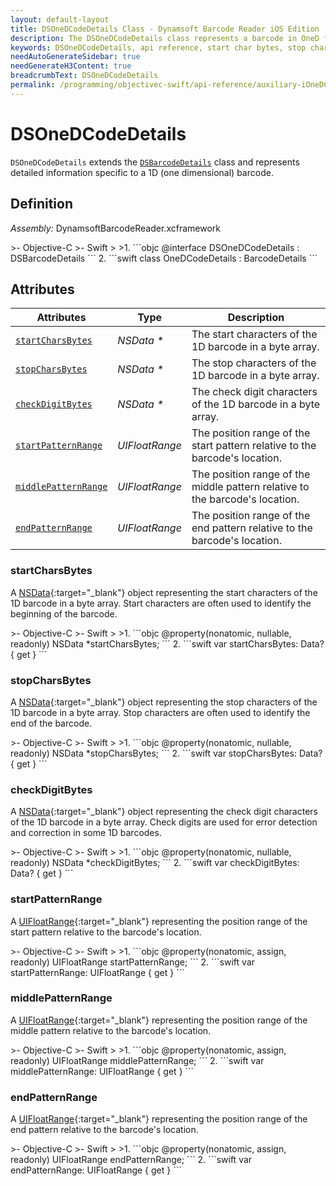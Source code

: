 ```yaml
---
layout: default-layout
title: DSOneDCodeDetails Class - Dynamsoft Barcode Reader iOS Edition
description: The DSOneDCodeDetails class represents a barcode in OneD format. It inherits from the DSBarcodeDetails class and contains information about the start & stop char bytes, check digit bytes, and pattern ranges of the barcode.
keywords: DSOneDCodeDetails, api reference, start char bytes, stop char bytes, pattern range, check digit
needAutoGenerateSidebar: true
needGenerateH3Content: true
breadcrumbText: DSOneDCodeDetails
permalink: /programming/objectivec-swift/api-reference/auxiliary-iOneDCodeDetails.html
---
```


# DSOneDCodeDetails

`DSOneDCodeDetails` extends the [`DSBarcodeDetails`](barcode-details.md) class and represents detailed information specific to a 1D (one dimensional) barcode.

## Definition

*Assembly:* DynamsoftBarcodeReader.xcframework

<div class="sample-code-prefix"></div>
>- Objective-C
>- Swift
>
>1. 
```objc
@interface DSOneDCodeDetails : DSBarcodeDetails
```
2. 
```swift
class OneDCodeDetails : BarcodeDetails
```

## Attributes

| Attributes | Type | Description |
| ---------- | ---- | ----------- |
| [`startCharsBytes`](#startcharsbytes) | *NSData \** | The start characters of the 1D barcode in a byte array. |
| [`stopCharsBytes`](#stopcharsbytes) | *NSData \** | The stop characters of the 1D barcode in a byte array. |
| [`checkDigitBytes`](#checkdigitbytes) | *NSData \** | The check digit characters of the 1D barcode in a byte array. |
| [`startPatternRange`](#startpatternrange) | *UIFloatRange* | The position range of the start pattern relative to the barcode's location. |
| [`middlePatternRange`](#middlepatternrange) | *UIFloatRange* | The position range of the middle pattern relative to the barcode's location. |
| [`endPatternRange`](#endpatternrange) | *UIFloatRange* | The position range of the end pattern relative to the barcode's location. |

### startCharsBytes

A [NSData](https://developer.apple.com/documentation/foundation/nsdata){:target="_blank"} object representing the start characters of the 1D barcode in a byte array. Start characters are often used to identify the beginning of the barcode.

<div class="sample-code-prefix"></div>
>- Objective-C
>- Swift
>
>1. 
```objc
@property(nonatomic, nullable, readonly) NSData *startCharsBytes;
```
2. 
```swift
var startCharsBytes: Data? { get }
```

### stopCharsBytes


A [NSData](https://developer.apple.com/documentation/foundation/nsdata){:target="_blank"} object representing the stop characters of the 1D barcode in a byte array. Stop characters are often used to identify the end of the barcode.

<div class="sample-code-prefix"></div>
>- Objective-C
>- Swift
>
>1. 
```objc
@property(nonatomic, nullable, readonly) NSData *stopCharsBytes;
```
2. 
```swift
var stopCharsBytes: Data? { get }
```

### checkDigitBytes

A [NSData](https://developer.apple.com/documentation/foundation/nsdata){:target="_blank"} object representing the check digit characters of the 1D barcode in a byte array. Check digits are used for error detection and correction in some 1D barcodes.

<div class="sample-code-prefix"></div>
>- Objective-C
>- Swift
>
>1. 
```objc
@property(nonatomic, nullable, readonly) NSData *checkDigitBytes;
```
2. 
```swift
var checkDigitBytes: Data? { get }
```

### startPatternRange

A [UIFloatRange](https://developer.apple.com/documentation/uikit/uifloatrange){:target="_blank"} representing the position range of the start pattern relative to the barcode's location.

<div class="sample-code-prefix"></div>
>- Objective-C
>- Swift
>
>1. 
```objc
@property(nonatomic, assign, readonly) UIFloatRange startPatternRange;
```
2. 
```swift
var startPatternRange: UIFloatRange { get }
```

### middlePatternRange

A [UIFloatRange](https://developer.apple.com/documentation/uikit/uifloatrange){:target="_blank"} representing the position range of the middle pattern relative to the barcode's location.

<div class="sample-code-prefix"></div>
>- Objective-C
>- Swift
>
>1. 
```objc
@property(nonatomic, assign, readonly) UIFloatRange middlePatternRange;
```
2. 
```swift
var middlePatternRange: UIFloatRange { get }
```

### endPatternRange

A [UIFloatRange](https://developer.apple.com/documentation/uikit/uifloatrange){:target="_blank"} representing the position range of the end pattern relative to the barcode's location.

<div class="sample-code-prefix"></div>
>- Objective-C
>- Swift
>
>1. 
```objc
@property(nonatomic, assign, readonly) UIFloatRange endPatternRange;
```
2. 
```swift
var endPatternRange: UIFloatRange { get }
```
